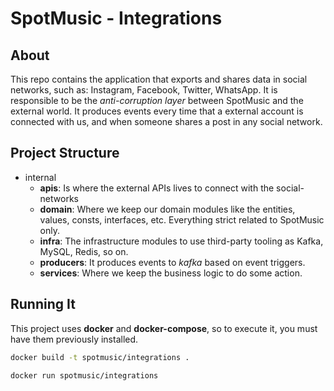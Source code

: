 # SpotMusic - Integrations

## About

This repo contains the application that exports and shares data in social networks, such as: Instagram, Facebook, Twitter, WhatsApp. 
It is responsible to be the _anti-corruption layer_ between SpotMusic and the external world. 
It produces events every time that a external account is connected with us, and when someone shares a post in any social network.

## Project Structure

- internal
  - **apis**: Is where the external APIs lives to connect with the social-networks
  - **domain**: Where we keep our domain modules like the entities, values, consts, interfaces, etc. Everything strict related to SpotMusic only.
  - **infra**: The infrastructure modules to use third-party tooling as Kafka, MySQL, Redis, so on.
  - **producers**: It produces events to _kafka_ based on event triggers. 
  - **services**: Where we keep the business logic to do some action. 

## Running It

This project uses **docker** and **docker-compose**, so to execute it, you must have them previously installed. 

```bash
docker build -t spotmusic/integrations . 
```

```bash
docker run spotmusic/integrations
```


